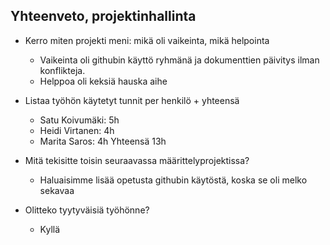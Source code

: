 ## Yhteenveto, projektinhallinta

* Kerro miten projekti meni: mikä oli vaikeinta, mikä helpointa
	- Vaikeinta oli githubin käyttö ryhmänä ja dokumenttien päivitys ilman konflikteja.
	- Helppoa oli keksiä hauska aihe
	
* Listaa työhön käytetyt tunnit per henkilö + yhteensä
	- Satu Koivumäki: 5h
	- Heidi Virtanen: 4h
	- Marita Saros: 4h
	Yhteensä 13h
	
* Mitä tekisitte toisin seuraavassa määrittelyprojektissa?
	- Haluaisimme lisää opetusta githubin käytöstä, koska se oli melko sekavaa
	
* Olitteko tyytyväisiä työhönne?
	- Kyllä